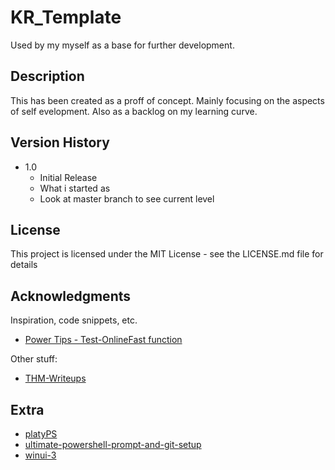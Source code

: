 ﻿# KR_Template

Used by my myself as a base for further development.

## Description

This has been created as a proff of concept. Mainly focusing on the aspects of self evelopment. Also as a backlog on my learning curve.

## Version History

- 1.0
  - Initial Release
  - What i started as
  - Look at master branch to see current level

## License

This project is licensed under the MIT License - see the LICENSE.md file for details

## Acknowledgments

Inspiration, code snippets, etc.

- [Power Tips - Test-OnlineFast function](https://community.idera.com/database-tools/powershell/powertips/b/tips/posts/final-super-fast-ping-command)

Other stuff:

- [THM-Writeups](https://github.com/kris9854/Writeup-THM-Writeups)

## Extra

- [platyPS](https://github.com/PowerShell/platyPS)
- [ultimate-powershell-prompt-and-git-setup](https://hodgkins.io/ultimate-powershell-prompt-and-git-setup)
- [winui-3](https://docs.microsoft.com/en-us/windows/apps/winui/winui3/#winui-3-controls-gallery)
